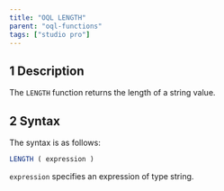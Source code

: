 ```yaml
---
title: "OQL LENGTH"
parent: "oql-functions"
tags: ["studio pro"]
---
```


## 1 Description

The `LENGTH` function returns the length of a string value.

## 2 Syntax

The syntax is as follows:

```sql
LENGTH ( expression )
```

`expression` specifies an expression of type string.
